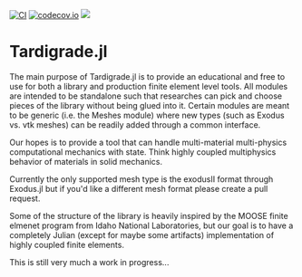 [![CI](https://github.com/cmhamel/Tardigrade.jl/actions/workflows/ci.yml/badge.svg)](https://github.com/cmhamel/Tardigrade.jl/actions/workflows/ci.yml)
[![codecov.io](http://codecov.io/github/cmhamel/Tardigrade.jl/coverage.svg?branch=master)](http://codecov.io/github/cmhamel/Tardigrade.jl?branch=master)
[![](https://img.shields.io/badge/docs-stable-blue.svg)](https://cmhamel.github.io/Tardigrade.jl)

# Tardigrade.jl

The main purpose of Tardigrade.jl is to provide an educational and free to use for both a library and production finite element level tools.
All modules are intended to be standalone such that researches can pick and choose pieces of the library without being glued into it.
Certain modules are meant to be generic (i.e. the Meshes module) where new types (such as Exodus vs. vtk meshes) can be readily added through a common
interface. 

Our hopes is to provide a tool that can handle multi-material multi-physics computational mechanics with state. Think highly coupled
multiphysics behavior of materials in solid mechanics.

Currently the only supported mesh type is the exodusII format through Exodus.jl but if you'd like a different mesh format please create
a pull request.

Some of the structure of the library is heavily inspired by the MOOSE finite elmenet program from Idaho National Laboratories, but our goal is to 
have a completely Julian (except for maybe some artifacts) implementation of highly coupled finite elements.

This is still very much a work in progress...
